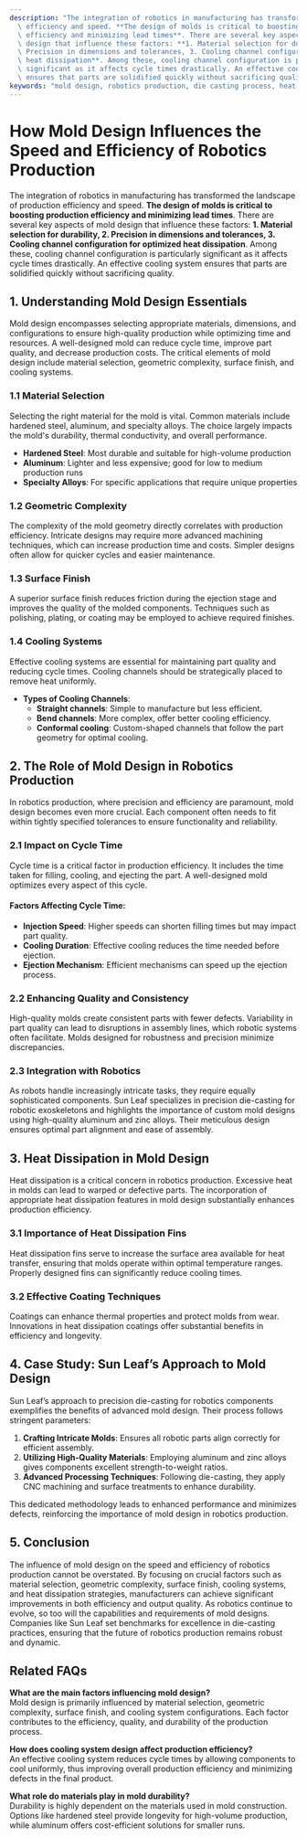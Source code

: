 ```yaml
---
description: "The integration of robotics in manufacturing has transformed the landscape of production\
  \ efficiency and speed. **The design of molds is critical to boosting production\
  \ efficiency and minimizing lead times**. There are several key aspects of mold\
  \ design that influence these factors: **1. Material selection for durability, 2.\
  \ Precision in dimensions and tolerances, 3. Cooling channel configuration for optimized\
  \ heat dissipation**. Among these, cooling channel configuration is particularly\
  \ significant as it affects cycle times drastically. An effective cooling system\
  \ ensures that parts are solidified quickly without sacrificing quality. "
keywords: "mold design, robotics production, die casting process, heat dissipation fins"
---
```

# How Mold Design Influences the Speed and Efficiency of Robotics Production

The integration of robotics in manufacturing has transformed the landscape of production efficiency and speed. **The design of molds is critical to boosting production efficiency and minimizing lead times**. There are several key aspects of mold design that influence these factors: **1. Material selection for durability, 2. Precision in dimensions and tolerances, 3. Cooling channel configuration for optimized heat dissipation**. Among these, cooling channel configuration is particularly significant as it affects cycle times drastically. An effective cooling system ensures that parts are solidified quickly without sacrificing quality. 

## **1. Understanding Mold Design Essentials**

Mold design encompasses selecting appropriate materials, dimensions, and configurations to ensure high-quality production while optimizing time and resources. A well-designed mold can reduce cycle time, improve part quality, and decrease production costs. The critical elements of mold design include material selection, geometric complexity, surface finish, and cooling systems.

### **1.1 Material Selection**
Selecting the right material for the mold is vital. Common materials include hardened steel, aluminum, and specialty alloys. The choice largely impacts the mold's durability, thermal conductivity, and overall performance.

- **Hardened Steel**: Most durable and suitable for high-volume production
- **Aluminum**: Lighter and less expensive; good for low to medium production runs
- **Specialty Alloys**: For specific applications that require unique properties

### **1.2 Geometric Complexity**
The complexity of the mold geometry directly correlates with production efficiency. Intricate designs may require more advanced machining techniques, which can increase production time and costs. Simpler designs often allow for quicker cycles and easier maintenance. 

### **1.3 Surface Finish**
A superior surface finish reduces friction during the ejection stage and improves the quality of the molded components. Techniques such as polishing, plating, or coating may be employed to achieve required finishes.

### **1.4 Cooling Systems**
Effective cooling systems are essential for maintaining part quality and reducing cycle times. Cooling channels should be strategically placed to remove heat uniformly. 

- **Types of Cooling Channels**:
    - **Straight channels**: Simple to manufacture but less efficient.
    - **Bend channels**: More complex, offer better cooling efficiency.
    - **Conformal cooling**: Custom-shaped channels that follow the part geometry for optimal cooling.

## **2. The Role of Mold Design in Robotics Production**

In robotics production, where precision and efficiency are paramount, mold design becomes even more crucial. Each component often needs to fit within tightly specified tolerances to ensure functionality and reliability.

### **2.1 Impact on Cycle Time**
Cycle time is a critical factor in production efficiency. It includes the time taken for filling, cooling, and ejecting the part. A well-designed mold optimizes every aspect of this cycle.

#### Factors Affecting Cycle Time:
- **Injection Speed**: Higher speeds can shorten filling times but may impact part quality.
- **Cooling Duration**: Effective cooling reduces the time needed before ejection.
- **Ejection Mechanism**: Efficient mechanisms can speed up the ejection process.

### **2.2 Enhancing Quality and Consistency**
High-quality molds create consistent parts with fewer defects. Variability in part quality can lead to disruptions in assembly lines, which robotic systems often facilitate. Molds designed for robustness and precision minimize discrepancies.

### **2.3 Integration with Robotics**
As robots handle increasingly intricate tasks, they require equally sophisticated components. Sun Leaf specializes in precision die-casting for robotic exoskeletons and highlights the importance of custom mold designs using high-quality aluminum and zinc alloys. Their meticulous design ensures optimal part alignment and ease of assembly.

## **3. Heat Dissipation in Mold Design**

Heat dissipation is a critical concern in robotics production. Excessive heat in molds can lead to warped or defective parts. The incorporation of appropriate heat dissipation features in mold design substantially enhances production efficiency.

### **3.1 Importance of Heat Dissipation Fins**
Heat dissipation fins serve to increase the surface area available for heat transfer, ensuring that molds operate within optimal temperature ranges. Properly designed fins can significantly reduce cooling times.

### **3.2 Effective Coating Techniques**
Coatings can enhance thermal properties and protect molds from wear. Innovations in heat dissipation coatings offer substantial benefits in efficiency and longevity.

## **4. Case Study: Sun Leaf’s Approach to Mold Design**

Sun Leaf’s approach to precision die-casting for robotics components exemplifies the benefits of advanced mold design. Their process follows stringent parameters:

1. **Crafting Intricate Molds**: Ensures all robotic parts align correctly for efficient assembly.
2. **Utilizing High-Quality Materials**: Employing aluminum and zinc alloys gives components excellent strength-to-weight ratios.
3. **Advanced Processing Techniques**: Following die-casting, they apply CNC machining and surface treatments to enhance durability.

This dedicated methodology leads to enhanced performance and minimizes defects, reinforcing the importance of mold design in robotics production.

## **5. Conclusion**

The influence of mold design on the speed and efficiency of robotics production cannot be overstated. By focusing on crucial factors such as material selection, geometric complexity, surface finish, cooling systems, and heat dissipation strategies, manufacturers can achieve significant improvements in both efficiency and output quality. As robotics continue to evolve, so too will the capabilities and requirements of mold designs. Companies like Sun Leaf set benchmarks for excellence in die-casting practices, ensuring that the future of robotics production remains robust and dynamic.

## Related FAQs

**What are the main factors influencing mold design?**  
Mold design is primarily influenced by material selection, geometric complexity, surface finish, and cooling system configurations. Each factor contributes to the efficiency, quality, and durability of the production process.

**How does cooling system design affect production efficiency?**  
An effective cooling system reduces cycle times by allowing components to cool uniformly, thus improving overall production efficiency and minimizing defects in the final product.

**What role do materials play in mold durability?**  
Durability is highly dependent on the materials used in mold construction. Options like hardened steel provide longevity for high-volume production, while aluminum offers cost-efficient solutions for smaller runs.
